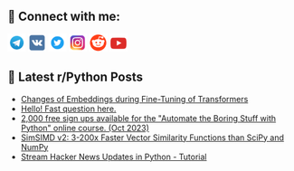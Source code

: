 ## 🔎 Connect with me:
[<img src="https://github.com/bullbesh/bullbesh/blob/main/images/Telegram.png" width="32" height="32" />](https://t.me/bullbesh)
[<img src="https://github.com/bullbesh/bullbesh/blob/main/images/VK.png" width="32" height="32" />](https://vk.com/bullbesh)
[<img src="https://github.com/bullbesh/bullbesh/blob/main/images/Twitter.png" width="32" height="32" />](https://twitter.com/bullbesh1)
[<img src="https://github.com/bullbesh/bullbesh/blob/main/images/Instagram.png" width="32" height="32" />](https://www.instagram.com/bullbesh)
[<img src="https://github.com/bullbesh/bullbesh/blob/main/images/Reddit.png" width="32" height="32" />](https://www.reddit.com/user/bullbesh)
[<img src="https://github.com/bullbesh/bullbesh/blob/main/images/YouTube.png" width="32" height="32" />](https://www.youtube.com/channel/UCtfjRs6uzgq5mfm8S06WTcg)

## 📕 Latest r/Python Posts
<!-- BLOG-POST-LIST:START -->
- [Changes of Embeddings during Fine-Tuning of Transformers](https://www.reddit.com/r/Python/comments/170r1gw/changes_of_embeddings_during_finetuning_of/)
- [Hello! Fast question here.](https://www.reddit.com/r/Python/comments/170qu0q/hello_fast_question_here/)
- [2,000 free sign ups available for the &quot;Automate the Boring Stuff with Python&quot; online course. &lpar;Oct 2023&rpar;](https://www.reddit.com/r/Python/comments/170q9uk/2000_free_sign_ups_available_for_the_automate_the/)
- [SimSIMD v2: 3-200x Faster Vector Similarity Functions than SciPy and NumPy](https://www.reddit.com/r/Python/comments/170p7qm/simsimd_v2_3200x_faster_vector_similarity/)
- [Stream Hacker News Updates in Python - Tutorial](https://www.reddit.com/r/Python/comments/170nbnu/stream_hacker_news_updates_in_python_tutorial/)
<!-- BLOG-POST-LIST:END -->
